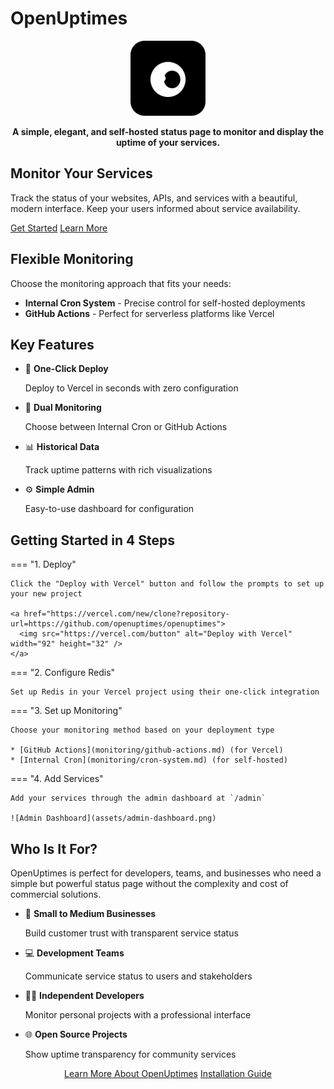 # OpenUptimes

<p align="center">
  <img src="assets/logo.svg" alt="OpenUptimes Logo" width="120" />
</p>

<p align="center">
  <strong>A simple, elegant, and self-hosted status page to monitor and display the uptime of your services.</strong>
</p>

<div class="grid" markdown>

<div>
<h2>Monitor Your Services</h2>
<p>Track the status of your websites, APIs, and services with a beautiful, modern interface. Keep your users informed about service availability.</p>

<a href="getting-started/installation/" class="md-button md-button--primary">Get Started</a>
<a href="about/" class="md-button">Learn More</a>
</div>

<div>
<h2>Flexible Monitoring</h2>
<p>Choose the monitoring approach that fits your needs:</p>

<ul>
  <li><strong>Internal Cron System</strong> - Precise control for self-hosted deployments</li>
  <li><strong>GitHub Actions</strong> - Perfect for serverless platforms like Vercel</li>
</ul>
</div>

</div>

## Key Features

<div class="grid cards" markdown>

- 🚀 **One-Click Deploy**
    
    Deploy to Vercel in seconds with zero configuration

- 📅 **Dual Monitoring**
    
    Choose between Internal Cron or GitHub Actions

- 📊 **Historical Data**
    
    Track uptime patterns with rich visualizations

- ⚙️ **Simple Admin**
    
    Easy-to-use dashboard for configuration

</div>

## Getting Started in 4 Steps

<div class="grid" markdown>

=== "1. Deploy"

    Click the "Deploy with Vercel" button and follow the prompts to set up your new project
    
    <a href="https://vercel.com/new/clone?repository-url=https://github.com/openuptimes/openuptimes">
      <img src="https://vercel.com/button" alt="Deploy with Vercel" width="92" height="32" />
    </a>

=== "2. Configure Redis"

    Set up Redis in your Vercel project using their one-click integration

=== "3. Set up Monitoring"

    Choose your monitoring method based on your deployment type
    
    * [GitHub Actions](monitoring/github-actions.md) (for Vercel)
    * [Internal Cron](monitoring/cron-system.md) (for self-hosted)

=== "4. Add Services"

    Add your services through the admin dashboard at `/admin`
    
    ![Admin Dashboard](assets/admin-dashboard.png)

</div>

## Who Is It For?

OpenUptimes is perfect for developers, teams, and businesses who need a simple but powerful status page without the complexity and cost of commercial solutions.

<div class="grid cards" markdown>

- 🏢 **Small to Medium Businesses**
    
    Build customer trust with transparent service status

- 💻 **Development Teams**
    
    Communicate service status to users and stakeholders

- 👩‍💻 **Independent Developers**
    
    Monitor personal projects with a professional interface

- 🌐 **Open Source Projects**
    
    Show uptime transparency for community services

</div>

<p align="center" markdown>
  <a href="about/" class="md-button md-button--primary">Learn More About OpenUptimes</a>
  <a href="getting-started/installation/" class="md-button">Installation Guide</a>
</p>
